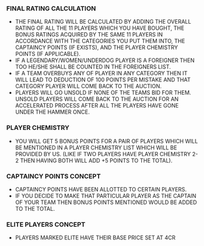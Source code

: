 ### FINAL RATING CALCULATION
- THE FINAL RATING WILL BE CALCULATED BY ADDING THE OVERALL RATING OF ALL THE 11 PLAYERS WHICH YOU HAVE BOUGHT, THE BONUS RATINGS ACQUIRED BY THE SAME 11 PLAYERS IN ACCORDANCE WITH THE CATEGORIES YOU PUT THEM INTO, THE CAPTAINCY POINTS (IF EXISTS), AND THE PLAYER CHEMISTRY POINTS (IF APPLICABLE).
- IF A LEGENDARY/WOMEN/UNDERDOG PLAYER IS A FOREIGNER THEN TOO HE/SHE SHALL BE COUNTED IN THE FOREIGNERS LIST.
- IF A TEAM OVERBUYS ANY OF PLAYER IN ANY CATEGORY THEN IT WILL LEAD TO DEDUCTION OF 100 POINTS PER MISTAKE AND THAT CATEGORY PLAYER WILL COME BACK TO THE AUCTION.
- PLAYERS WILL GO UNSOLD IF NONE OF THE TEAMS BID FOR THEM. UNSOLD PLAYERS WILL COME BACK TO THE AUCTION FOR AN ACCELERATED PROCESS AFTER ALL THE PLAYERS HAVE GONE UNDER THE HAMMER ONCE.

### PLAYER CHEMISTRY
- YOU WILL GET 5 BONUS POINTS FOR A PAIR OF PLAYERS WHICH WILL BE MENTIONED IN A PLAYER CHEMISTRY LIST WHICH WILL BE PROVIDED BY US. (LIKE IF TWO PLAYERS HAVE PLAYER CHEMISTRY 2-2 THEN HAVING BOTH WILL ADD +5 POINTS TO THE TOTAL).


### CAPTAINCY POINTS CONCEPT
- CAPTAINCY POINTS HAVE BEEN ALLOTTED TO CERTAIN PLAYERS.
- IF YOU DECIDE TO MAKE THAT PARTICULAR PLAYER AS THE CAPTAIN OF YOUR TEAM THEN BONUS POINTS MENTIONED WOULD BE ADDED TO THE TOTAL.


### ELITE PLAYERS CONCEPT
- PLAYERS MARKED ELITE HAVE THEIR BASE PRICE SET AT 4CR


